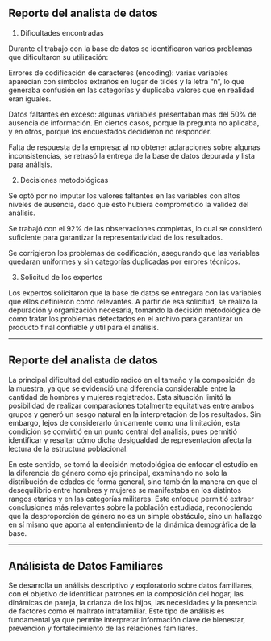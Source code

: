 ## Reporte del analista de datos

1. Dificultades encontradas

Durante el trabajo con la base de datos se identificaron varios problemas que dificultaron su utilización:

Errores de codificación de caracteres (encoding): varias variables aparecían con símbolos extraños en lugar de tildes y la letra “ñ”, lo que generaba confusión en las categorías y duplicaba valores que en realidad eran iguales.

Datos faltantes en exceso: algunas variables presentaban más del 50% de ausencia de información. En ciertos casos, porque la pregunta no aplicaba, y en otros, porque los encuestados decidieron no responder.

Falta de respuesta de la empresa: al no obtener aclaraciones sobre algunas inconsistencias, se retrasó la entrega de la base de datos depurada y lista para análisis.

2. Decisiones metodológicas

Se optó por no imputar los valores faltantes en las variables con altos niveles de ausencia, dado que esto hubiera comprometido la validez del análisis.

Se trabajó con el 92% de las observaciones completas, lo cual se consideró suficiente para garantizar la representatividad de los resultados.

Se corrigieron los problemas de codificación, asegurando que las variables quedaran uniformes y sin categorías duplicadas por errores técnicos.

3. Solicitud de los expertos

Los expertos solicitaron que la base de datos se entregara con las variables que ellos definieron como relevantes. A partir de esa solicitud, se realizó la depuración y organización necesaria, tomando la decisión metodológica de cómo tratar los problemas detectados en el archivo para garantizar un producto final confiable y útil para el análisis.

------------------------------

## Reporte del analista de datos

La principal dificultad del estudio radicó en el tamaño y la composición de la muestra, ya que se evidenció una diferencia considerable entre la cantidad de hombres y mujeres registrados. Esta situación limitó la posibilidad de realizar comparaciones totalmente equitativas entre ambos grupos y generó un sesgo natural en la interpretación de los resultados. Sin embargo, lejos de considerarlo únicamente como una limitación, esta condición se convirtió en un punto central del análisis, pues permitió identificar y resaltar cómo dicha desigualdad de representación afecta la lectura de la estructura poblacional.

En este sentido, se tomó la decisión metodológica de enfocar el estudio en la diferencia de género como eje principal, examinando no solo la distribución de edades de forma general, sino también la manera en que el desequilibrio entre hombres y mujeres se manifestaba en los distintos rangos etarios y en las categorías militares. Este enfoque permitió extraer conclusiones más relevantes sobre la población estudiada, reconociendo que la desproporción de género no es un simple obstáculo, sino un hallazgo en sí mismo que aporta al entendimiento de la dinámica demográfica de la base.


------------------------------
##  Análisista de Datos Familiares

Se desarrolla un análisis descriptivo y exploratorio sobre datos familiares, con el objetivo de identificar patrones en la composición del hogar, las dinámicas de pareja, la crianza de los hijos, las necesidades y la presencia de factores como el maltrato intrafamiliar. Este tipo de análisis es fundamental ya que permite interpretar información clave de bienestar, prevención y fortalecimiento de las relaciones familiares.

